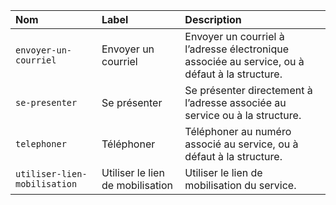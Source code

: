 | Nom | Label | Description |
| :- | :- | :- |
| `envoyer-un-courriel` | Envoyer un courriel | Envoyer un courriel à l’adresse électronique associée au service, ou à défaut à la structure. |
| `se-presenter` | Se présenter | Se présenter directement à l’adresse associée au service ou à la structure. |
| `telephoner` | Téléphoner | Téléphoner au numéro associé au service, ou à défaut à la structure. |
| `utiliser-lien-mobilisation` | Utiliser le lien de mobilisation | Utiliser le lien de mobilisation du service. |
